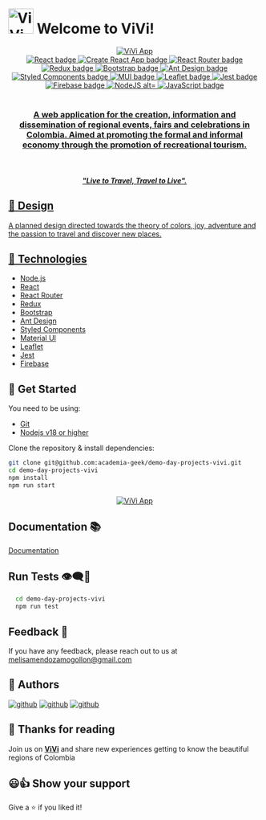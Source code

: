 # <img title="ViVi" alt="ViVi logo" src="https://res.cloudinary.com/divjxvhtz/image/upload/v1658111468/Logo_big_u3it6y.png" height="50" /> Welcome to ViVi!

<div align="center">
  <a target="_blank" href="https://vivi-b2804.web.app">
    <img alt="ViVi App" title="ViVi App" src="https://res.cloudinary.com/divjxvhtz/image/upload/v1658112531/vivi.re_kyiasq.png" />
  </a>
</div>

<div align="center">
  <a target="_blank" href="https://reactjs.org/">
    <img title="React" alt="React badge" src="https://img.shields.io/badge/^18.2.0-React-61DAFB?style&logo=react" />
  </a>
  <a target="_blank" href="https://reactjs.org/">
    <img title="Create React App" alt="Create React App badge" src="https://img.shields.io/badge/^18.2.0-Create%20React%20App-09D3AC?style&logo=create-react-app" />
  </a>
  <a target="_blank" href="https://reactrouter.com/">
    <img title="React Router" alt="React Router badge" src="https://img.shields.io/badge/^6.3.0-React%20Router-CA4245?style&logo=react-router" />
  </a>
  <a target="_blank" href="https://redux.js.org/">
    <img title="Redux" alt="Redux badge" src="https://img.shields.io/badge/^8.0.2-Redux-764ABC?style&logo=redux" />
  </a>
  <a target="_blank" href="https://getbootstrap.com/">
    <img title="Bootstrap" alt="Bootstrap badge" src="https://img.shields.io/badge/v.5.1-Bootstrap-7952B3?style&logo=bootstrap" />
  </a>
  <a target="_blank" href="https://ant.design/">
    <img title="Ant Design" alt="Ant Design badge" src="https://img.shields.io/badge/4.21.5-Ant%20Design-0170FE?style&logo=ant-design" />
  </a>
  <a target="_blank" href="https://styled-components.com/">
    <img title="Styled Components" alt="Styled Components badge" src="https://img.shields.io/badge/^5.3.5-Styled%20Components-DB7093?style&logo=styled-components" />
  </a>
  <a target="_blank" href="https://mui.com/">
    <img title="Material UI" alt="MUI badge" src="https://img.shields.io/badge/^5.3.5-MUI-007FFF?style&logo=mui" />
  </a>
  <a target="_blank" href="https://leafletjs.com/">
    <img title="Leaflet" alt="Leaflet badge" src="https://img.shields.io/badge/4.0.1-Leaflet-199900?style&logo=leaflet" />
  </a>
  <a target="_blank" href="https://jestjs.io/">
    <img title="Jest" alt="Jest badge" src="https://img.shields.io/badge/^5.16.4-Jest-C21325?style&logo=jest" />
  </a>
  <a target="_blank" href="https://firebase.google.com/">
    <img title="Firebase" alt="Firebase badge" src="https://img.shields.io/badge/Firebase-FFCA28?style&logo=firebase" />
  </a>
  <a target="_blank" href="https://nodejs.org">
    <img title="NodeJS alt="NodeJS badge" src="https://img.shields.io/badge/18.6.0-NodeJS-339933?style&logo=node.js" />
  </a>
  <a target="_blank" href="https://www.javascript.com/">
    <img title="JavaScript" alt="JavaScript badge" src="https://img.shields.io/badge/ES6-JavaScript-FFCA28?style&logo=javascript" />
  </div>

<br/>

<div align="center">
  <h3 align="center"><strong>A web application for the creation, information and dissemination of regional events, fairs and celebrations in Colombia. Aimed at promoting the formal and informal economy through the promotion of recreational tourism.</strong></h3>
  <br />
  <h5 align="center"><strong><em>"Live to Travel, Travel to Live".</em></strong></h5>
</div>

## 🎨 Design

A planned design directed towards the theory of colors, joy, adventure and the passion to travel and discover new places.

## 🦾 Technologies

- [Node.js](https://nodejs.org/)
- [React](https://reactjs.org/)
- [React Router](https://reactrouter.com/)
- [Redux](https://redux.js.org/)
- [Bootstrap](https://getbootstrap.com/)
- [Ant Design](https://ant.design/)
- [Styled Components](https://styled-components.com/)
- [Material UI](https://mui.com/)
- [Leaflet](https://leafletjs.com/)
- [Jest](https://jestjs.com/)
- [Firebase](https://firebase.google.com/)

## 🚀 Get Started

You need to be using:

- [Git](https://git-scm.com/downloads)
- [Nodejs v18 or higher](https://nodejs.org/download/)

Clone the repository & install dependencies:

```bash
git clone git@github.com:academia-geek/demo-day-projects-vivi.git
cd demo-day-projects-vivi
npm install
npm run start
```

<div align="center">
  <a target="_blank" href="https://vivi-b2804.web.app">
    <img alt="ViVi App" title="ViVi App" src="https://res.cloudinary.com/divjxvhtz/image/upload/v1658112531/vivi.cl_wexixp.png" />
  </a>
</div>

## Documentation 📚

[Documentation](https://github.com/academia-geek/demo-day-projects-vivi/wiki)

## Run Tests 👁‍🗨🧾

```bash
  cd demo-day-projects-vivi
  npm run test
```

## Feedback 💬

If you have any feedback, please reach out to us at <a href="mailto:melisamendozamogollon@gmail.com">melisamendozamogollon@gmail.com</a>

## 🔗 Authors

[![github](https://img.shields.io/badge/Kevin%20Brian%20Briceño-181717?style=for-the-badge&logo=github&logoColor=white)](https://github.com/7-18)
[![github](https://img.shields.io/badge/Melisa%20Mendoza%20Mogollon-181717?style=for-the-badge&logo=github&logoColor=white)](https://github.com/MeliMend)
[![github](https://img.shields.io/badge/Sebastián%20Luna-181717?style=for-the-badge&logo=github&logoColor=white)](https://github.com/SebastianLunar)

## 🎈 Thanks for reading

Join us on <strong>[ViVi](https://vivi-b2804.web.app)</strong> and share new experiences getting to know the beautiful regions of Colombia

## 😃👍 Show your support

Give a ⭐️ if you liked it!
